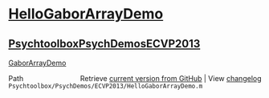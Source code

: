 # [HelloGaborArrayDemo](HelloGaborArrayDemo)
## [Psychtoolbox](Psychtoolbox)[PsychDemos](PsychDemos)[ECVP2013](ECVP2013)

[GaborArrayDemo](GaborArrayDemo)  




<div class="code_header" style="text-align:right;">
  <span style="float:left;">Path&nbsp;&nbsp;</span> <span class="counter">Retrieve <a href=
  "https://raw.github.com/Psychtoolbox-3/Psychtoolbox-3/beta/Psychtoolbox/PsychDemos/ECVP2013/HelloGaborArrayDemo.m">current version from GitHub</a> | View <a href=
  "https://github.com/Psychtoolbox-3/Psychtoolbox-3/commits/beta/Psychtoolbox/PsychDemos/ECVP2013/HelloGaborArrayDemo.m">changelog</a></span>
</div>
<div class="code">
  <code>Psychtoolbox/PsychDemos/ECVP2013/HelloGaborArrayDemo.m</code>
</div>

